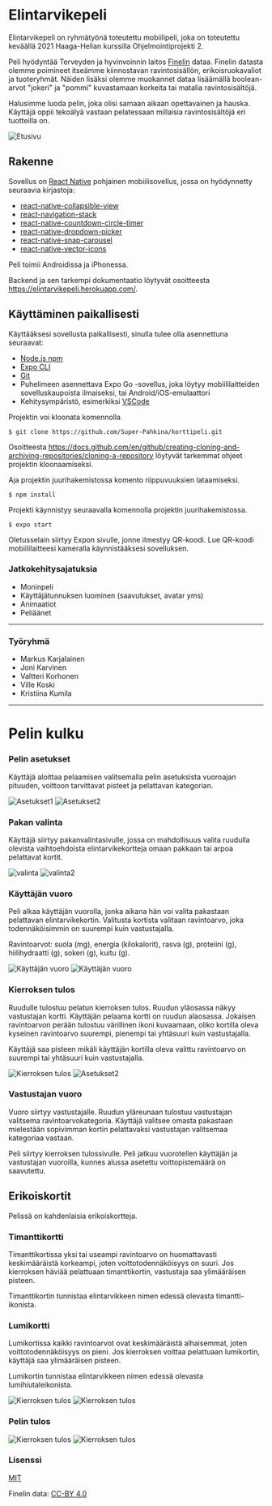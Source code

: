 # Elintarvikepeli

Elintarvikepeli on ryhmätyönä toteutettu mobiilipeli, joka on toteutettu keväällä 2021 Haaga-Helian kurssilla Ohjelmointiprojekti 2.

Peli hyödyntää Terveyden ja hyvinvoinnin laitos [Finelin](https://fineli.fi/fineli/fi/ohje/19) dataa. Finelin datasta olemme poimineet itseämme kiinnostavan ravintosisällön, erikoisruokavaliot ja tuoteryhmät. Näiden lisäksi olemme muokannet dataa lisäämällä boolean-arvot "jokeri" ja "pommi" kuvastamaan korkeita tai matalia ravintosisältöjä.

Halusimme luoda pelin, joka olisi samaan aikaan opettavainen ja hauska. Käyttäjä oppii tekoälyä vastaan pelatessaan millaisia ravintosisältöjä eri tuotteilla on.

![Etusivu](kuvat/1.jpg)


## Rakenne

Sovellus on [React Native](https://reactnative.dev/) pohjainen mobiilisovellus, jossa on hyödynnetty seuraavia kirjastoja:

- [react-native-collapsible-view](https://www.npmjs.com/package/@eliav2/react-native-collapsible-view)
- [react-navigation-stack](https://www.npmjs.com/package/react-navigation-stack)
- [react-native-countdown-circle-timer](https://www.npmjs.com/package/react-native-countdown-circle-timer)
- [react-native-dropdown-picker](https://www.npmjs.com/package/react-native-dropdown-picker)
- [react-native-snap-carousel](https://www.npmjs.com/package/react-native-snap-carousel)
- [react-native-vector-icons](https://www.npmjs.com/package/react-native-vector-icons)

Peli toimii Androidissa ja iPhonessa.

Backend ja sen tarkempi dokumentaatio löytyvät osoitteesta https://elintarvikepeli.herokuapp.com/.

## Käyttäminen paikallisesti

Käyttääksesi sovellusta paikallisesti, sinulla tulee olla asennettuna seuraavat:
- [Node.js npm](https://nodejs.org/en/)
- [Expo CLI](https://docs.expo.io/workflow/expo-cli/)
- [Git](https://git-scm.com/)
- Puhelimeen asennettava Expo Go -sovellus, joka löytyy mobiililaitteiden sovelluskaupoista  ilmaiseksi, tai
Android/iOS-emulaattori
- Kehitysympäristö, esimerkiksi [VSCode](https://code.visualstudio.com/)

Projektin voi kloonata komennolla

 
    $ git clone https://github.com/Super-Pahkina/korttipeli.git
 

  Osoitteesta https://docs.github.com/en/github/creating-cloning-and-archiving-repositories/cloning-a-repository löytyvät tarkemmat ohjeet projektin kloonaamiseksi.

Aja projektin juurihakemistossa komento riippuvuuksien lataamiseksi.

 
 
    $ npm install
 

Projekti käynnistyy seuraavalla komennolla projektin juurihakemistossa.


    $ expo start

 

Oletusselain siirtyy Expon sivulle, jonne ilmestyy QR-koodi. Lue QR-koodi mobiililaitteesi kameralla käynnistääksesi sovelluksen.

### Jatkokehitysajatuksia
- Moninpeli
- Käyttäjätunnuksen luominen (saavutukset, avatar yms)
- Animaatiot
- Peliäänet
--------------

### Työryhmä

- Markus Karjalainen
- Joni Karvinen
- Valtteri Korhonen
- Ville Koski
- Kristiina Kumila

-------------
# Pelin kulku

### Pelin asetukset
Käyttäjä aloittaa pelaamisen valitsemalla pelin asetuksista vuoroajan pituuden, voittoon tarvittavat pisteet ja pelattavan kategorian. 

![Asetukset1](kuvat/11.jpg)
![Asetukset2](kuvat/10.jpg)


### Pakan valinta
Käyttäjä siirtyy pakanvalintasivulle, jossa on mahdollisuus valita ruudulla olevista vaihtoehdoista elintarvikekortteja omaan pakkaan tai arpoa pelattavat kortit.

![valinta](kuvat/4.jpg)
![valinta2](kuvat/5.jpg)

### Käyttäjän vuoro
Peli alkaa käyttäjän vuorolla, jonka aikana hän voi valita pakastaan pelattavan elintarvikekortin. Valitusta kortista valitaan ravintoarvo, joka todennäköisimmin on suurempi kuin vastustajalla. 

Ravintoarvot: suola (mg), energia (kilokalorit), rasva (g), proteiini (g), hiilihydraatti (g), sokeri (g), kuitu (g). 

![Käyttäjän vuoro](kuvat/6.jpg)
![Käyttäjän vuoro](kuvat/7.jpg)

### Kierroksen tulos
Ruudulle tulostuu pelatun kierroksen tulos. Ruudun yläosassa näkyy vastustajan kortti. Käyttäjän pelaama kortti on ruudun alaosassa. Jokaisen ravintoarvon perään tulostuu värillinen ikoni kuvaamaan, oliko kortilla oleva kyseinen ravintoarvo suurempi, pienempi tai yhtäsuuri kuin vastustajalla.

Käyttäjä saa pisteen mikäli käyttäjän kortilla oleva valittu ravintoarvo on suurempi tai yhtäsuuri kuin vastustajalla.

![Kierroksen tulos](kuvat/8.jpg)
![Asetukset2](kuvat/15.jpg)

 ### Vastustajan vuoro
Vuoro siirtyy vastustajalle. Ruudun yläreunaan tulostuu vastustajan valitsema ravintoarvokategoria.
Käyttäjä valitsee omasta pakastaan mielestään sopivimman kortin pelattavaksi vastustajan valitsemaa kategoriaa vastaan.


Peli siirtyy kierroksen tulossivulle. Peli jatkuu vuorotellen käyttäjän ja vastustajan vuoroilla, kunnes alussa asetettu voittopistemäärä on saavutettu.

## Erikoiskortit
Pelissä on kahdenlaisia erikoiskortteja.

### Timanttikortti
Timanttikortissa yksi tai useampi ravintoarvo on huomattavasti keskimääräistä korkeampi, joten voittotodennäköisyys on suuri. Jos kierroksen häviää pelattuaan timanttikortin, vastustaja saa ylimääräisen pisteen. 

Timanttikortin tunnistaa elintarvikkeen nimen edessä olevasta timantti-ikonista.

### Lumikortti
Lumikortissa kaikki ravintoarvot ovat keskimääräistä alhaisemmat, joten voittotodennäköisyys on pieni. Jos kierroksen voittaa pelattuaan lumikortin, käyttäjä saa ylimääräisen pisteen. 

Lumikortin tunnistaa elintarvikkeen nimen edessä olevasta lumihiutaleikonista. 

![Kierroksen tulos](kuvat/12.jpg)
![Kierroksen tulos](kuvat/13.jpg)

### Pelin tulos

![Kierroksen tulos](kuvat/14.jpg)
![Kierroksen tulos](kuvat/9.jpg)

### Lisenssi
[MIT](https://choosealicense.com/licenses/mit/)

Finelin data:
[CC-BY 4.0](https://creativecommons.org/licenses/by/4.0/deed.fi)


